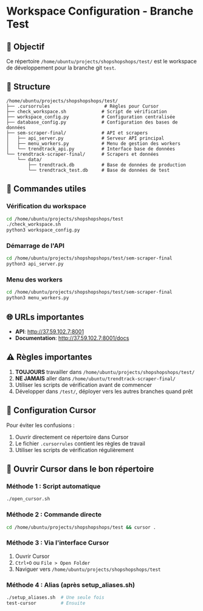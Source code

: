 # Workspace Configuration - Branche Test

## 🎯 Objectif
Ce répertoire `/home/ubuntu/projects/shopshopshops/test/` est le workspace de développement pour la branche git `test`.

## 📁 Structure
```
/home/ubuntu/projects/shopshopshops/test/
├── .cursorrules                    # Règles pour Cursor
├── check_workspace.sh             # Script de vérification
├── workspace_config.py            # Configuration centralisée
├── database_config.py             # Configuration des bases de données
├── sem-scraper-final/             # API et scrapers
│   ├── api_server.py              # Serveur API principal
│   ├── menu_workers.py            # Menu de gestion des workers
│   └── trendtrack_api.py          # Interface base de données
└── trendtrack-scraper-final/      # Scrapers et données
    └── data/
        ├── trendtrack.db          # Base de données de production
        └── trendtrack_test.db     # Base de données de test
```

## 🚀 Commandes utiles

### Vérification du workspace
```bash
cd /home/ubuntu/projects/shopshopshops/test
./check_workspace.sh
python3 workspace_config.py
```

### Démarrage de l'API
```bash
cd /home/ubuntu/projects/shopshopshops/test/sem-scraper-final
python3 api_server.py
```

### Menu des workers
```bash
cd /home/ubuntu/projects/shopshopshops/test/sem-scraper-final
python3 menu_workers.py
```

## 🌐 URLs importantes
- **API**: http://37.59.102.7:8001
- **Documentation**: http://37.59.102.7:8001/docs

## ⚠️ Règles importantes
1. **TOUJOURS** travailler dans `/home/ubuntu/projects/shopshopshops/test/`
2. **NE JAMAIS** aller dans `/home/ubuntu/trendtrack-scraper-final/`
3. Utiliser les scripts de vérification avant de commencer
4. Développer dans `/test/`, déployer vers les autres branches quand prêt

## 🔧 Configuration Cursor
Pour éviter les confusions :
1. Ouvrir directement ce répertoire dans Cursor
2. Le fichier `.cursorrules` contient les règles de travail
3. Utiliser les scripts de vérification régulièrement

## 🎯 Ouvrir Cursor dans le bon répertoire

### Méthode 1 : Script automatique
```bash
./open_cursor.sh
```

### Méthode 2 : Commande directe
```bash
cd /home/ubuntu/projects/shopshopshops/test && cursor .
```

### Méthode 3 : Via l'interface Cursor
1. Ouvrir Cursor
2. `Ctrl+O` ou `File > Open Folder`
3. Naviguer vers `/home/ubuntu/projects/shopshopshops/test`

### Méthode 4 : Alias (après setup_aliases.sh)
```bash
./setup_aliases.sh  # Une seule fois
test-cursor         # Ensuite
```
